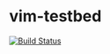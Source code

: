 # vim-testbed

[![Build Status](https://travis-ci.org/skylerlee/vim-testbed.svg?branch=master)](https://travis-ci.org/skylerlee/vim-testbed)

